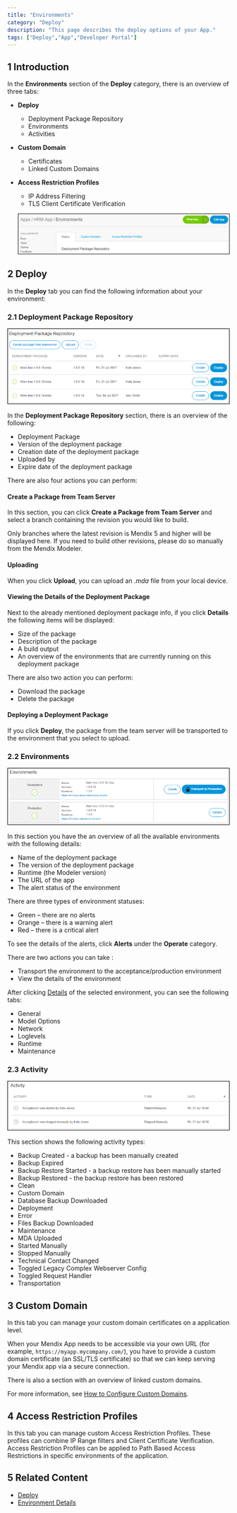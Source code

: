 ```yaml
---
title: "Environments"
category: "Deploy"
description: "This page describes the deploy options of your App."
tags: ["Deploy","App","Developer Portal"]
---
```


## 1 Introduction

In the **Environments** section of the **Deploy** category, there is an overview of three tabs:

* **Deploy**
    * Deployment Package Repository
    * Environments 
    * Activities
* **Custom Domain**
    * Certificates
    * Linked Custom Domains
* **Access Restriction Profiles**
    * IP Address Filtering
    * TLS Client Certificate Verification
    
   ![](attachments/environment-tab.png)       

## 2 Deploy

In the **Deploy** tab you can find the following information about your environment:

### 2.1 Deployment Package Repository

   ![](attachments/deployment-package.png)

In the **Deployment Package Repository** section, there is an overview of the following:

*   Deployment Package
*   Version of the deployment package
*   Creation date of the deployment package
*   Uploaded by
*   Expire date of the deployment package

There are also four actions you can perform:

#### Create a Package from Team Server

In this section, you can click **Create a Package from Team Server** and select a branch containing the revision you would like to build.

Only branches where the latest revision is Mendix 5 and higher will be displayed here. If you need to build other revisions, please do so manually from the Mendix Modeler.

#### Uploading

When you click **Upload**, you can upload an *.mda* file from your local device.

#### Viewing the Details of the Deployment Package

Next to the already mentioned deployment package info, if you click **Details** the following items will be displayed:

* Size of the package
* Description of the package
* A build output
* An overview of the environments that are currently running on this deployment package

There are also two action you can perform:

* Download the package
* Delete the package

#### Deploying a Deployment Package

If you click **Deploy**, the package from the team server will be transported to the environment that you select to upload.

### 2.2 Environments

   ![](attachments/deploy-environments.png)

In this section you have the an overview of all the available environments with the following details:

* Name of the deployment package
* The version of the deployment package
* Runtime (the Modeler version)
* The URL of the app
* The alert status of the environment

There are three types of environment statuses:

*   Green – there are no alerts
*   Orange – there is a warning alert
*   Red – there is a critical alert

To see the details of the alerts, click **Alerts** under the **Operate** category.

There are two actions you can take :

* Transport the environment to the acceptance/production environment
* View the details of the environment

After clicking [Details](/developerportal/deploy/environments-details) of the selected environment, you can see the following tabs:

* General
* Model Options
* Network
* Loglevels
* Runtime
* Maintenance

### 2.3 Activity

   ![](attachments/activity.png)

This section shows the following activity types:

* Backup Created - a backup has been manually created
* Backup Expired
* Backup Restore Started - a backup restore has been manually started
* Backup Restored - the backup restore has been restored
* Clean
* Custom Domain
* Database Backup Downloaded
* Deployment
* Error
* Files Backup Downloaded
* Maintenance
* MDA Uploaded
* Started Manually
* Stopped Manually
* Technical Contact Changed
* Toggled Legacy Complex Webserver Config
* Toggled Request Handler
* Transportation

## 3 Custom Domain

In this tab you can manage your custom domain certificates on a application level.

When your Mendix App needs to be accessible via your own URL (for example, `https://myapp.mycompany.com/`), you have to provide a custom domain certificate (an SSL/TLS certificate) so that we can keep serving your Mendix app via a secure connection.

There is also a section with an overview of linked custom domains.

For more information, see [How to Configure Custom Domains](/developerportal/howto/custom-domains).

## 4 Access Restriction Profiles

In this tab you can manage custom Access Restriction Profiles. These profiles can combine IP Range filters and Client Certificate Verification. Access Restriction Profiles can be applied to Path Based Access Restrictions in specific environments of the application.

## 5 Related Content 

*  [Deploy](/developerportal/deploy)
*  [Environment Details](/developerportal/deploy/environments-details)
